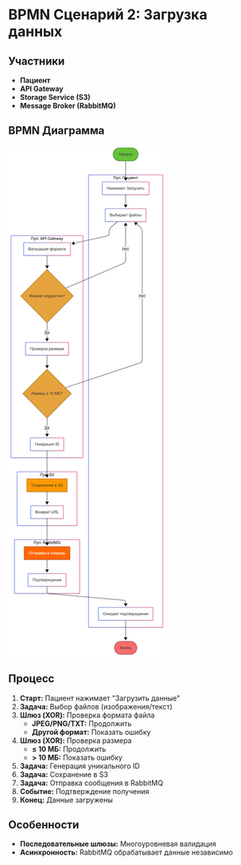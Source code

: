 # BPMN Сценарий 2: Загрузка данных

## Участники
- **Пациент**
- **API Gateway**
- **Storage Service (S3)**
- **Message Broker (RabbitMQ)**

## BPMN Диаграмма

![Диаграмма](img/diagrams/bpmn-2.png)

## Процесс

1. **Старт:** Пациент нажимает "Загрузить данные"
2. **Задача:** Выбор файлов (изображения/текст)
3. **Шлюз (XOR):** Проверка формата файла
   - **JPEG/PNG/TXT:** Продолжить
   - **Другой формат:** Показать ошибку
4. **Шлюз (XOR):** Проверка размера
   - **≤ 10 МБ:** Продолжить
   - **> 10 МБ:** Показать ошибку
5. **Задача:** Генерация уникального ID
6. **Задача:** Сохранение в S3
7. **Задача:** Отправка сообщения в RabbitMQ
8. **Событие:** Подтверждение получения
9. **Конец:** Данные загружены

## Особенности
- **Последовательные шлюзы:** Многоуровневая валидация
- **Асинхронность:** RabbitMQ обрабатывает данные независимо
